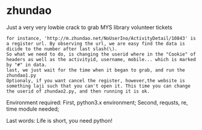 # zhundao
Just a very very lowbie crack to grab MYS library volunteer tickets


	for instance, 'http://m.zhundao.net/NoUserIno/ActivityDetail/10843' is a register url. By observing the url, we are easy find the data is dicide to the number after last slash(\).
	So what we need to do, is changing the userid where in the "Cookie" of headers as well as the activityid, username, mobile... which is marked by "#" in data.
	last, we just wait for the time when it began to grab, and run the zhundao1.py
	Optionaly, if you want cancel the register, however,the website is something laji such that you can't open it. This time you can change the userid of zhundao2.py, and then running it is ok.

Environment required: 
	First, python3.x environment;
	Second, requsts, re, time module needed;

Last words:
	Life is short, you need python!